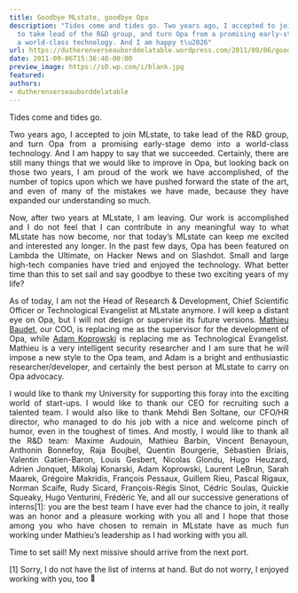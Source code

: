 ```yaml
---
title: Goodbye MLstate, goodbye Opa
description: "Tides come and tides go. Two years ago, I accepted to join MLstate,
  to take lead of the R&D group, and turn Opa from a promising early-stage demo into
  a world-class technology. And I am happy t\u2026"
url: https://dutherenverseauborddelatable.wordpress.com/2011/09/06/goodbye-mlstate-goodbye-opa/
date: 2011-09-06T15:36:40-00:00
preview_image: https://s0.wp.com/i/blank.jpg
featured:
authors:
- dutherenverseauborddelatable
---
```


<p>Tides come and tides go.</p>
<p style="text-align:justify;">Two years ago, I accepted to join MLstate, to take lead of the R&amp;D group, and turn Opa from a promising early-stage demo into a world-class technology. And I am happy to say that we succeeded. Certainly, there are still many things that we would like to improve in Opa, but looking back on those two years, I am proud of the work we have accomplished, of the number of topics upon which we have pushed forward the state of the art, and even of many of the mistakes we have made, because they have expanded our understanding so much.</p>
<p style="text-align:justify;">Now, after two years at MLstate, I am leaving. Our work is accomplished and I do not feel that I can contribute in any meaningful way to what MLstate has now become, nor that today&rsquo;s MLstate can keep me excited and interested any longer. In the past few days, Opa has been featured on Lambda the Ultimate, on Hacker News and on Slashdot. Small and large high-tech companies have tried and enjoyed the technology. What better time than this to set sail and say goodbye to these two exciting years of my life?</p>
<p style="text-align:justify;">As of today, I am not the Head of Research &amp; Development, Chief Scientific Officer or Technological Evangelist at MLstate anymore. I will keep a distant eye on Opa, but I will not design or supervise its future versions. <a href="http://www.linkedin.com/pub/mathieu-baudet/9/6b0/a52">Mathieu Baudet</a>, our COO, is replacing me as the supervisor for the development of Opa, while <a href="http://adam-koprowski.net/">Adam Koprowski</a> is replacing me as Technological Evangelist. Mathieu is a very intelligent security researcher and I am sure that he will impose a new style to the Opa team, and Adam is a bright and enthusiastic researcher/developer, and certainly the best person at MLstate to carry on Opa advocacy.</p>
<p style="text-align:justify;">I would like to thank my University for supporting this foray into the exciting world of start-ups. I would like to thank our CEO for recruiting such a talented team. I would also like to thank Mehdi Ben Soltane, our CFO/HR director, who managed to do his job with a nice and welcome pinch of humor, even in the toughest of times. And mostly, I would like to thank all the R&amp;D team: Maxime Audouin, Mathieu Barbin, Vincent Benayoun, Anthonin Bonnefoy, Raja Boujbel, Quentin Bourgerie, S&eacute;bastien Briais, Valentin Gatien-Baron, Louis Gesbert, Nicolas Glondu, Hugo Heuzard, Adrien Jonquet, Mikolaj Konarski, Adam Koprowski, Laurent LeBrun, Sarah Maarek, Gr&eacute;goire Makridis, Fran&ccedil;ois Pessaux, Guillem Rieu, Pascal Rigaux, Norman Scaife, Rudy Sicard, Fran&ccedil;ois-R&eacute;gis Sinot, C&eacute;dric Soulas, Quickie Squeaky, Hugo Venturini, Fr&eacute;d&eacute;ric Ye, and all our successive generations of interns[1]: you are the best team I have ever had the chance to join, it really was an honor and a pleasure working with you all and I hope that those among you who have chosen to remain in MLstate have as much fun working under Mathieu&rsquo;s leadership as I had working with you all.</p>
<p style="text-align:justify;">Time to set sail! My next missive should arrive from the next port.</p>
<p style="text-align:justify;">[1] Sorry, I do not have the list of interns at hand. But do not worry, I enjoyed working with you, too <img src="https://s0.wp.com/wp-content/mu-plugins/wpcom-smileys/twemoji/2/72x72/1f642.png" alt="&#128578;" class="wp-smiley" style="height: 1em; max-height: 1em;"/></p>

